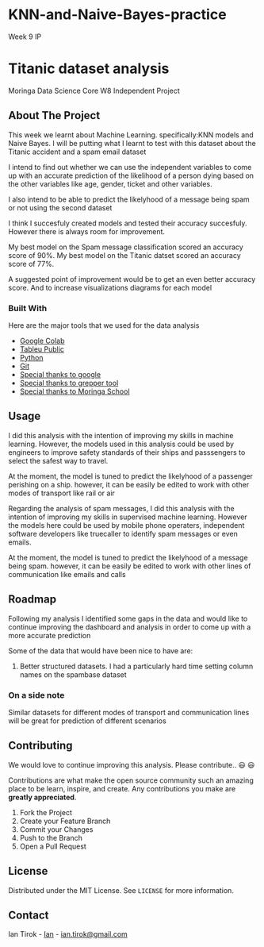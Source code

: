 # KNN-and-Naive-Bayes-practice
Week 9 IP

# Titanic dataset analysis
Moringa Data Science Core W8 Independent Project

<!-- ABOUT THE PROJECT -->
## About The Project

This week we learnt about Machine Learning. specifically:KNN models and Naive Bayes.
I will be putting what I learnt to test with this dataset about the Titanic accident and a spam email dataset

I intend to find out whether we can use the independent variables to come up with an accurate prediction of the likelihood of a person dying based on the other variables like age, gender, ticket and other variables.

I also intend to be able to predict the likelyhood of a message being spam or not using the second dataset

I think I succesfuly created models and tested their accuracy succesfuly. However there is always room for improvement.

My best model on the Spam message classification scored an accuracy score of 90%.
My best model on the Titanic datset scored an accuracy score of 77%.

A suggested point of improvement would be to get an even better accuracy score. And to increase visualizations diagrams for each model


### Built With

Here are the major tools that we used for the data analysis

* [Google Colab](https://colab.research.google.com/)
* [Tableu Public](https://public.tableau.com/en-us/s/)
* [Python](https://www.python.org/)
* [Git](https://github.com/)
* [Special thanks to google](https://google.com)
* [Special thanks to grepper tool](https://www.codegrepper.com/)
* [Special thanks to Moringa School](https://moringaschool.com/)



<!-- USAGE EXAMPLES -->
## Usage

I did this analysis with the intention of improving my skills in machine learning. However, the models used in this analysis could be used by engineers to improve safety standards of their ships and passsengers to select the safest way to travel.

At the moment, the model is tuned to predict the likelyhood of a passenger perishing on a ship. however, it can be easily be edited to work with other
modes of transport like rail or air

Regarding the analysis of spam messages, I did this analysis with the intention of  improving my skills in supervised machine learning. However the models here could be used by mobile phone operaters, independent software developers like truecaller to identify spam messages or even emails.

At the moment, the model is tuned to predict the likelyhood of a message being spam. however, it can be easily be edited to work with other
lines of communication like emails and calls

<!-- ROADMAP -->
## Roadmap

Following my analysis I identified some gaps in the data and would like to continue improving the dashboard and analysis in order to come up with a more accurate prediction


Some of the data that would have been nice to have are:

1. Better structured datasets. I had a particularly hard time setting column names on the spambase dataset

### On a side note

Similar datasets for different modes of transport and communication lines will be great for prediction of different scenarios
<!-- CONTRIBUTING -->
## Contributing

We would love to continue improving this analysis. Please contribute.. :smiley: :smiley:

Contributions are what make the open source community such an amazing place to be learn, inspire, and create. Any contributions you make are **greatly appreciated**.

1. Fork the Project
2. Create your Feature Branch 
3. Commit your Changes 
4. Push to the Branch 
5. Open a Pull Request



<!-- LICENSE -->
## License

Distributed under the MIT License. See `LICENSE` for more information.




<!-- CONTACT -->
## Contact

Ian Tirok - [Ian](https://twitter.com/Kittony_) - ian.tirok@gmail.com



